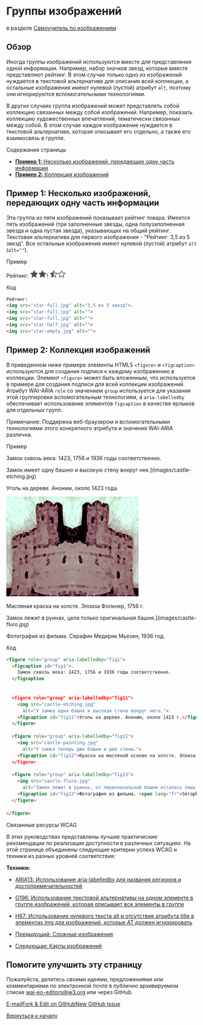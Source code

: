Группы изображений
================

в разделе [Самоучитель по изображениям](https://www.w3.org/WAI/tutorials/images/)

Обзор
--------

Иногда группы изображений используются вместе для представления одной информации. Например, набор значков звезд, которые вместе представляют рейтинг. В этом случае только одно из изображений нуждается в текстовой альтернативе для описания всей коллекции, а остальные изображения имеют нулевой (пустой) атрибут `alt`, поэтому они игнорируются вспомогательными технологиями.

В других случаях группа изображений может представлять собой коллекцию связанных между собой изображений. Например, показать коллекцию художественных впечатлений, тематически связанных между собой. В этом случае каждое изображение нуждается в текстовой альтернативе, которая описывает его отдельно, а также его взаимосвязь в группе.

Содержание страницы

* [**Пример 1:** Несколько изображений, передающих одну часть информации](#example-1-multiple-images-conveying-a-single-piece-of-information)
* [**Пример 2:** Коллекция изображений](#example-2-a-collection-of-images)

**Пример 1:** Несколько изображений, передающих одну часть информации
----------------------------------------------------------------------

Эта группа из пяти изображений показывает рейтинг товара. Имеется пять изображений (три заполненные звезды, одна полузаполненная звезда и одна пустая звезда), указывающих на общий рейтинг. Текстовая альтернатива для первого изображения - "Рейтинг: 3,5 из 5 звезд". Все остальные изображения имеют нулевой (пустой) атрибут `alt` (`alt=""`).

Пример

Рейтинг: ![3,5 из 5 звезд](images/star-full.png)![](images/star-full.png)! [](images/star-full.png)![](images/star-half.png)![](images/star-empty.png)

Код

```html
Рейтинг:
<img src="star-full.jpg" alt="3,5 из 5 звезд">.
<img src="star-full.jpg" alt="">
<img src="star-full.jpg" alt="">
<img src="star-half.jpg" alt="">
<img src="star-empty.jpg" alt="">
```

**Пример 2:** Коллекция изображений
-------------------------------------

В приведенном ниже примере элементы HTML5 `<figure>` и `<figcaption>` используются для создания подписи к каждому изображению в коллекции. Элемент `<figure>` может быть вложенным, что используется в примере для создания подписи для всей коллекции изображений. Атрибут WAI-ARIA `role` со значением `group` используется для указания этой группировки вспомогательным технологиям, а `aria-labelledby` обеспечивает использование элементов `figcaption` в качестве ярлыков для отдельных групп.

Примечание: Поддержка веб-браузером и вспомогательными технологиями этого конкретного атрибута и значения WAI-ARIA различна.

Пример

Замок сквозь века: 1423, 1756 и 1936 годы соответственно.

Замок имеет одну башню и высокую стену вокруг нее.](images/castle-etching.jpg)

Уголь на дереве. Аноним, около 1423 года.

![У замка теперь две башни и две стены.](images/castle-painting.jpg)

Масляная краска на холсте. Элоиза Фолкнер, 1756 г.

Замок лежит в руинах, цела только оригинальная башня.](images/castle-fluro.jpg)

Фотография из фильма. Серафин Медерик Мьезен, 1936 год.

Код

```html
<figure role="group" aria-labelledby="fig1">
  <figcaption id="fig1">.
    Замок сквозь века: 1423, 1756 и 1936 годы соответственно.
  </figcaption


  <figure role="group" aria-labelledby="fig11">
    <img src="castle-etching.jpg"
      alt="У замка одна башня и высокая стена вокруг него.">
    <figcaption id="fig11">Уголь на дереве. Аноним, около 1423 г.</figcaption>.
  </figure>

  <figure role="group" aria-labelledby="fig12">
    <img src="castle-painting.jpg"
      alt="У замка теперь две башни и две стены.">
    <figcaption id="fig12">Краска на масляной основе на холсте. Элоиза Фолкнер, 1756 г.</figcaption
  </figure>

  <figure role="group" aria-labelledby="fig13">
    <img src="castle-fluro.jpg"
      alt="Замок лежит в руинах, от первоначальной башни осталась лишь одна часть.">
    <figcaption id="fig13">Фотография из фильма. <span lang="fr">Séraphin Médéric Mieusement</span>, 1936.</figcaption>.
  </figure>

</figure>
```

Связанные ресурсы WCAG

В этих руководствах представлены лучшие практические рекомендации по реализации доступности в различных ситуациях. На этой странице объединены следующие критерии успеха WCAG и техники из разных уровней соответствия:

**Техники:**

* [ARIA13: Использование aria-labelledby для названия регионов и достопримечательностей](https://www.w3.org/TR/WCAG20-TECHS/ARIA13)
* [G196: Использование текстовой альтернативы на одном элементе в группе изображений, которая описывает все элементы в группе](https://www.w3.org/TR/WCAG20-TECHS/G196)
* [H67: Использование нулевого текста alt и отсутствие атрибута title в элементах img для изображений, которые AT должен игнорировать](https://www.w3.org/TR/WCAG20-TECHS/H67)

* [Предыдущий: Сложные изображения](https://www.w3.org/WAI/tutorials/images/complex/)
* [Следующая: Карты изображений](https://www.w3.org/WAI/tutorials/images/imagemap/)

Помогите улучшить эту страницу
----------------------

Пожалуйста, делитесь своими идеями, предложениями или комментариями по электронной почте в публично архивируемом списке [wai-eo-editors@w3.org](mailto:wai-eo-editors@w3.org?subject=%5Ben%5D%20Groups%20of%20Images&body=%5Bput%20comment%20here...%5D%0A%0A) или через GitHub.

[E-mail](mailto:wai-eo-editors@w3.org?subject=%5Ben%5D%20Groups%20of%20Images&body=%5Bput%20comment%20here...%5D%0A%0A)[Fork & Edit on GitHub](https://github.com/w3c/wai-tutorials/edit/master-2.0/content/images/groups.md)[New GitHub Issue](https://github.com/w3c/wai-tutorials/issues/new?template=content-issue.yml&wai-url=https://www.w3.orghttps://www.w3.org/WAI/tutorials/images/groups/)

[Вернуться к началу](#top)
